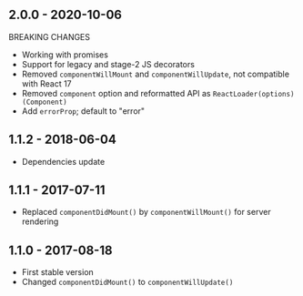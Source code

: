 ## 2.0.0 - 2020-10-06
BREAKING CHANGES
- Working with promises
- Support for legacy and stage-2 JS decorators
- Removed `componentWillMount` and `componentWillUpdate`, not compatible with React 17
- Removed `component` option and reformatted API as `ReactLoader(options)(Component)` 
- Add `errorProp`; default to "error"

## 1.1.2 - 2018-06-04
- Dependencies update

## 1.1.1 - 2017-07-11
- Replaced `componentDidMount()` by `componentWillMount()` for server rendering

## 1.1.0 - 2017-08-18
- First stable version
- Changed `componentDidMount()` to `componentWillUpdate()`
